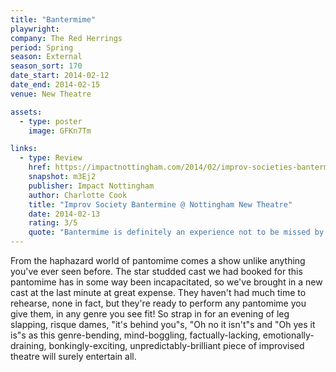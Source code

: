 ```yaml
---
title: "Bantermime"
playwright:
company: The Red Herrings
period: Spring
season: External
season_sort: 170
date_start: 2014-02-12
date_end: 2014-02-15
venue: New Theatre

assets:
  - type: poster
    image: GFKn7Tm

links:
  - type: Review
    href: https://impactnottingham.com/2014/02/improv-societies-bantermine-nottingham-new-theatre/
    snapshot: m3Ej2
    publisher: Impact Nottingham 
    author: Charlotte Cook
    title: "Improv Society Bantermine @ Nottingham New Theatre"
    date: 2014-02-13
    rating: 3/5
    quote: "Bantermime is definitely an experience not to be missed by those who appreciate quick-witted humour and a cheesy pantomime atmosphere."
---
```

From the haphazard world of pantomime comes a show unlike anything you've ever seen before. The star studded cast we had booked for this pantomime has in some way been incapacitated, so we've brought in a new cast at the last minute at great expense. They haven't had much time to rehearse, none in fact, but they're ready to perform any pantomime you give them, in any genre you see fit! So strap in for an evening of leg slapping, risque dames, "it's behind you"s, "Oh no it isn't"s and "Oh yes it is"s as this genre-bending, mind-boggling, factually-lacking, emotionally-draining, bonkingly-exciting, unpredictably-brilliant piece of improvised theatre will surely entertain all.
